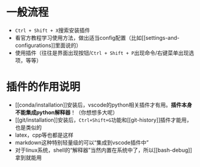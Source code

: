# 一般流程
- `Ctrl + Shift + X`搜索安装插件
- 看官方教程学习使用方法，做出适当config配置（比如[[settings-and-configurations]]里面说的）
- 使用插件（往往是界面出现按钮/`Ctrl + Shift + P`出现命令/右键菜单出现选项，等等）
# 插件的作用说明
- [[conda/installation]]安装后，vscode的python相关插件才有用。**插件本身不能集成python解释器**！（你想想多大呢）
- [[git/installation]]安装后，`Ctrl+Shift+G`功能和[[git-history]]插件才能用，也是类似的
- latex，cpp等也都是这样
- markdown这种特别轻量级的可以“集成到vscode插件中”
- 对于linux系统，shell的“解释器”当然内置在系统中了，所以[[bash-debug]]拿到就能用